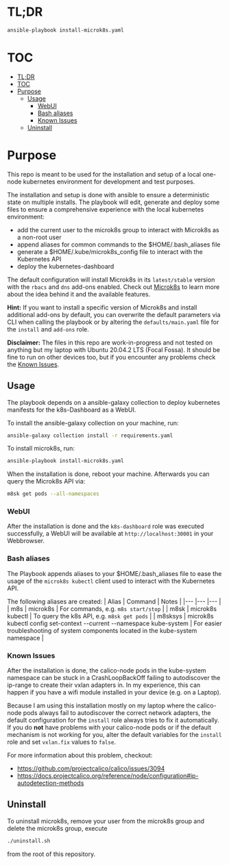 # TL;DR
```bash
ansible-playbook install-microk8s.yaml
```

# TOC
- [TL;DR](#tldr)
- [TOC](#toc)
- [Purpose](#purpose)
  - [Usage](#usage)
    - [WebUI](#webui)
    - [Bash aliases](#bash-aliases)
    - [Known Issues](#known-issues)
  - [Uninstall](#uninstall)

# Purpose
This repo is meant to be used for the installation and setup of a local one-node kubernetes environment for development and test purposes.

The installation and setup is done with ansible to ensure a deterministic state on multiple installs. The playbook will edit, generate and deploy some files to ensure a comprehensive experience with the local kubernetes environment:

* add the current user to the microk8s group to interact with Microk8s as a non-root user
* append aliases for common commands to the $HOME/.bash_aliases file
* generate a $HOME/.kube/microk8s_config file to interact with the Kubernetes API
* deploy the kubernetes-dashboard

The default configuration will install Microk8s in its `latest/stable` version with the `rbacs` and `dns` add-ons enabled. Check out [Microk8s](https://microk8s.io) to learn more about the idea behind it and the available features.

**Hint:** If you want to install a specific version of Microk8s and install additional add-ons by default, you can overwrite the default parameters via CLI when calling the playbook or by altering the `defaults/main.yaml` file for the `install` and `add-ons` role.

**Disclaimer:** The files in this repo are work-in-progress and not tested on anything but my laptop with Ubuntu 20.04.2 LTS (Focal Fossa). It should be fine to run on other devices too, but if you encounter any problems check the [Known Issues](#known-issues).

## Usage
The playbook depends on a ansible-galaxy collection to deploy kubernetes manifests for the k8s-Dashboard as a WebUI. 

To install the ansible-galaxy collection on your machine, run:

```bash
ansible-galaxy collection install -r requirements.yaml
```

To install microk8s, run:
```bash
ansible-playbook install-microk8s.yaml
```

When the installation is done, reboot your machine. Afterwards you can query the Microk8s API via:

```bash
m8sk get pods --all-namespaces
```

### WebUI
After the installation is done and the `k8s-dashboard` role was executed successfully, a WebUI will be available at `http://localhost:30001` in your Webbrowser.

### Bash aliases
The Playbook appends aliases to your $HOME/.bash_aliases file to ease the usage of the `microk8s kubectl` client used to interact with the Kubernetes API.

The following aliases are created:
| Alias	| Command | Notes |
|---	|---	|---	|
| m8s | microk8s | For commands, e.g. `m8s start/stop` |
| m8sk | microk8s kubectl | To query the k8s API, e.g. `m8sk get pods` |
| m8sksys | microk8s kubectl config set-context --current --namespace kube-system | For easier troubleshooting of system components located in the kube-system namespace |

### Known Issues
After the installation is done, the calico-node pods in the kube-system namespace can be stuck in a CrashLoopBackOff failing to autodiscover the ip-range to create their vxlan adapters in. In my experience, this can happen if you have a wifi module installed in your device (e.g. on a Laptop).

Because I am using this installation mostly on my laptop where the calico-node pods always fail to autodiscover the correct network adapters, the default configuration for the `install` role always tries to fix it automatically. If you do **not** have problems with your calico-node pods or if the default mechanism is not working for you, alter the default variables for the `install` role and set `vxlan.fix` values to `false`.


For more information about this problem, checkout:
* https://github.com/projectcalico/calico/issues/3094
* https://docs.projectcalico.org/reference/node/configuration#ip-autodetection-methods

## Uninstall
To uninstall microk8s, remove your user from the microk8s group and delete the microk8s group, execute

```bash
./uninstall.sh
```

from the root of this repository.